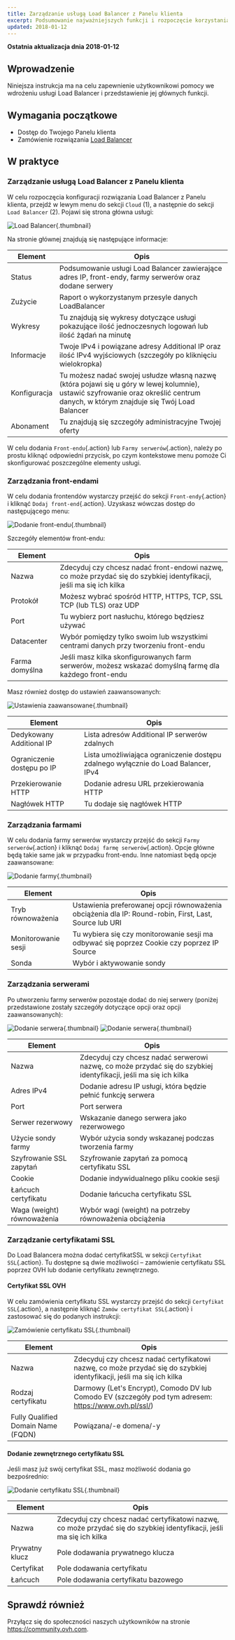 ```yaml
---
title: Zarządzanie usługą Load Balancer z Panelu klienta
excerpt: Podsumowanie najważniejszych funkcji i rozpoczęcie korzystania z usługi Load Balancer z Panelu klienta
updated: 2018-01-12
---
```


**Ostatnia aktualizacja dnia 2018-01-12**

## Wprowadzenie
Niniejsza instrukcja ma na celu zapewnienie użytkownikowi pomocy we wdrożeniu usługi Load Balancer i przedstawienie jej głównych funkcji.

## Wymagania początkowe

- Dostęp do Twojego Panelu klienta
- Zamówienie rozwiązania [Load Balancer]( https://www.ovh.pl/rozwiazania/load-balancer/)

## W praktyce

### Zarządzanie usługą Load Balancer z Panelu klienta

W celu rozpoczęcia konfiguracji rozwiązania Load Balancer z Panelu klienta, przejdź w lewym menu do sekcji `Cloud` (1), a następnie do sekcji `Load Balancer` (2). Pojawi się strona główna usługi:

![Load Balancer](images/lb_main_page.png){.thumbnail}

Na stronie głównej znajdują się następujące informacje:

|Element|Opis|
|---|---|
|Status|Podsumowanie usługi Load Balancer zawierające adres IP, front-endy, farmy serwerów oraz dodane serwery|
|Zużycie|Raport o wykorzystanym przesyle danych LoadBalancer|
|Wykresy|Tu znajdują się wykresy dotyczące usługi pokazujące ilość jednoczesnych logowań lub ilość żądań na minutę|
|Informacje|Twoje IPv4 i powiązane adresy Additional IP oraz ilość IPv4 wyjściowych (szczegóły po kliknięciu wielokropka)|
|Konfiguracja|Tu możesz nadać swojej usłudze własną nazwę (która pojawi się u góry w lewej kolumnie), ustawić szyfrowanie oraz określić centrum danych, w którym znajduje się Twój Load Balancer|
|Abonament|Tu znajdują się szczegóły administracyjne Twojej oferty|

W celu dodania `Front-endu`{.action} lub `Farmy serwerów`{.action}, należy po prostu kliknąć odpowiedni przycisk, po czym kontekstowe menu pomoże Ci skonfigurować poszczególne elementy usługi.

### Zarządzania front-endami

W celu dodania frontendów wystarczy przejść do sekcji `Front-endy`{.action} i kliknąć `Dodaj front-end`{.action}. Uzyskasz wówczas dostęp do następującego menu:

![Dodanie front-endu](images/add_frontend.png){.thumbnail}

Szczegóły elementów front-endu:

|Element|Opis|
|---|---|
|Nazwa|Zdecyduj czy chcesz nadać front-endowi nazwę, co może przydać się do szybkiej identyfikacji, jeśli ma się ich kilka|
|Protokół|Możesz wybrać spośród HTTP, HTTPS, TCP, SSL TCP (lub TLS) oraz UDP|
|Port|Tu wybierz port nasłuchu, którego będziesz używać|
|Datacenter|Wybór pomiędzy tylko swoim lub wszystkimi centrami danych przy tworzeniu front-endu|
|Farma domyślna|Jeśli masz kilka skonfigurowanych farm serwerów, możesz wskazać domyślną farmę dla każdego front-endu|

Masz również dostęp do ustawień zaawansowanych:

![Ustawienia zaawansowane](images/advanced_frontend.png){.thumbnail}

|Element|Opis|
|---|---|
|Dedykowany Additional IP|Lista adresów Additional IP serwerów zdalnych|
|Ograniczenie dostępu po IP|Lista umożliwiająca ograniczenie dostępu zdalnego wyłącznie do Load Balancer, IPv4|
|Przekierowanie HTTP|Dodanie adresu URL przekierowania HTTP|
|Nagłówek HTTP|Tu dodaje się nagłówek HTTP|

### Zarządzania farmami

W celu dodania farmy serwerów wystarczy przejść do sekcji `Farmy serwerów`{.action} i kliknąć `Dodaj farmę serwerów`{.action}. Opcje główne będą takie same jak w przypadku front-endu. Inne natomiast będą opcje zaawansowane:

![Dodanie farmy](images/advanced_cluster.png){.thumbnail}

|Element|Opis|
|---|---|
|Tryb równoważenia|Ustawienia preferowanej opcji równoważenia obciążenia dla IP: Round-robin, First, Last, Source lub URI|
|Monitorowanie sesji|Tu wybiera się czy monitorowanie sesji ma odbywać się poprzez Cookie czy poprzez IP Source|
|Sonda|Wybór i aktywowanie sondy|

### Zarządzania serwerami

Po utworzeniu farmy serwerów pozostaje dodać do niej serwery (poniżej przedstawione zostały szczegóły dotyczące opcji oraz opcji zaawansowanych):

![Dodanie serwera](images/add_server.png){.thumbnail}
![Dodanie serwera](images/add_server_advanced.png){.thumbnail}

|Element|Opis|
|---|---|
|Nazwa|Zdecyduj czy chcesz nadać serwerowi nazwę, co może przydać się do szybkiej identyfikacji, jeśli ma się ich kilka|
|Adres IPv4|Dodanie adresu IP usługi, która będzie pełnić funkcję serwera|
|Port|Port serwera|
|Serwer rezerwowy|Wskazanie danego serwera jako rezerwowego|
|Użycie sondy farmy|Wybór użycia sondy wskazanej podczas tworzenia farmy|
|Szyfrowanie SSL zapytań|Szyfrowanie zapytań za pomocą certyfikatu SSL|
|Cookie|Dodanie indywidualnego pliku cookie sesji|
|Łańcuch certyfikatu|Dodanie łańcucha certyfikatu SSL|
|Waga (weight) równoważenia|Wybór wagi (weight) na potrzeby równoważenia obciążenia|

### Zarządzanie certyfikatami SSL

Do Load Balancera można dodać  certyfikatSSL w sekcji `Certyfikat SSL`{.action}. Tu dostępne są dwie możliwości – zamówienie certyfikatu SSL poprzez OVH lub dodanie certyfikatu zewnętrznego.

#### Certyfikat SSL OVH

W celu zamówienia certyfikatu SSL wystarczy przejść do sekcji `Certyfikat SSL`{.action}, a następnie kliknąć `Zamów certyfikat SSL`{.action} i zastosować się do podanych instrukcji:

![Zamówienie certyfikatu SSL](images/ordering_ssl.png){.thumbnail}

|Element|Opis|
|---|---|
|Nazwa|Zdecyduj czy chcesz nadać certyfikatowi nazwę, co może przydać się do szybkiej identyfikacji, jeśli ma się ich kilka|
|Rodzaj certyfikatu|Darmowy (Let's Encrypt), Comodo DV lub Comodo EV (szczegóły pod tym adresem: https://www.ovh.pl/ssl/)|
|Fully Qualified Domain Name (FQDN)|Powiązana/-e domena/-y|

#### Dodanie zewnętrznego certyfikatu SSL

Jeśli masz już swój certyfikat SSL, masz możliwość dodania go bezpośrednio:

![Dodanie certyfikatu SSL](images/external_ssl.png){.thumbnail}

|Element|Opis|
|---|---|
|Nazwa|Zdecyduj czy chcesz nadać certyfikatowi nazwę, co może przydać się do szybkiej identyfikacji, jeśli ma się ich kilka|
|Prywatny klucz|Pole dodawania prywatnego klucza|
|Certyfikat|Pole dodawania certyfikatu|
|Łańcuch|Pole dodawania certyfikatu bazowego|

## Sprawdź również

Przyłącz się do społeczności naszych użytkowników na stronie <https://community.ovh.com>.
